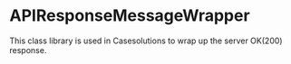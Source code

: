 # APIResponseMessageWrapper

This class library is used in Casesolutions to wrap up the server OK(200) response.
